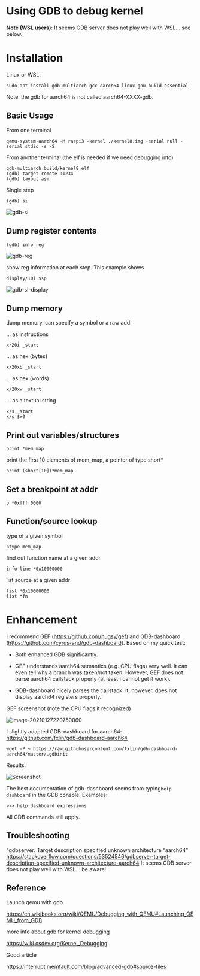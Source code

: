 # Using GDB to debug kernel 

**Note (WSL users)**: It seems GDB server does not play well with WSL… see below. 

# Installation 

Linux or WSL: 
```
sudo apt install gdb-multiarch gcc-aarch64-linux-gnu build-essential 
```
Note: the gdb for aarch64 is not called aarch64-XXXX-gdb.

## Basic Usage

From one terminal 

```
qemu-system-aarch64 -M raspi3 -kernel ./kernel8.img -serial null -serial stdio -s -S 
```

From another terminal (the elf is needed if we need debugging info)

```
gdb-multiarch build/kernel8.elf 
(gdb) target remote :1234 
(gdb) layout asm 
```

Single step 

```
(gdb) si 
```

![gdb-si](images/gdb-si.png)

## Dump register contents

```
(gdb) info reg 
```

![gdb-reg](images/gdb-reg.png)


show reg information at each step. This example shows 
```
display/10i $sp
```

![gdb-si-display](images/gdb-si-display.gif)

## Dump memory

dump memory. can specify a symbol or a raw addr 

... as instructions

```
x/20i _start
```
... as hex (bytes)
```
x/20xb _start
```

... as hex (words)
```
x/20xw _start
```
... as a textual string
```
x/s _start
x/s $x0
```

## Print out variables/structures

```
print *mem_map
```

print the first 10 elements of mem_map, a pointer of type short*

```
print (short[10])*mem_map
```

## Set a breakpoint at addr

```
b *0xffff0000
```

## Function/source lookup

type of a given symbol 
```
ptype mem_map
```

find out function name at a given addr
```
info line *0x10000000
```

list source at a given addr
```
list *0x10000000
list *fn 
```

# Enhancement 

I recommend GEF (https://github.com/hugsy/gef) and GDB-dashboard (https://github.com/cyrus-and/gdb-dashboard). Based on my quick test: 

* Both enhanced GDB significantly. 

* GEF understands aarch64 semantics (e.g. CPU flags) very well. It can even tell why a branch was taken/not taken. However, GEF does not parse aarch64 callstack properly (at least I cannot get it work). 

* GDB-dashboard nicely parses the callstack. It, however, does not display aarch64 registers properly. 

GEF screenshot (note the CPU flags it recognized)

![image-20210127220750060](lesson03/images/gef.png)

I slightly adapted GDB-dashboard for aarch64: https://github.com/fxlin/gdb-dashboard-aarch64

```
wget -P ~ https://raw.githubusercontent.com/fxlin/gdb-dashboard-aarch64/master/.gdbinit
```

Results: 

![Screenshot](https://raw.githubusercontent.com/fxlin/gdb-dashboard-aarch64/master/gdb-dash-aarch64.png)

The best documentation of gdb-dashboard seems from typing`help dashboard` in the GDB console. Examples:

```
>>> help dashboard expressions 
```

All GDB commands still apply.

## Troubleshooting 

"gdbserver: Target description specified unknown architecture “aarch64” 
https://stackoverflow.com/questions/53524546/gdbserver-target-description-specified-unknown-architecture-aarch64 
It seems GDB server does not play well with WSL… be aware! 

## Reference 

Launch qemu with gdb 

https://en.wikibooks.org/wiki/QEMU/Debugging_with_QEMU#Launching_QEMU_from_GDB 

more info about gdb for kernel debugging 

https://wiki.osdev.org/Kernel_Debugging 

Good article

https://interrupt.memfault.com/blog/advanced-gdb#source-files


```

```